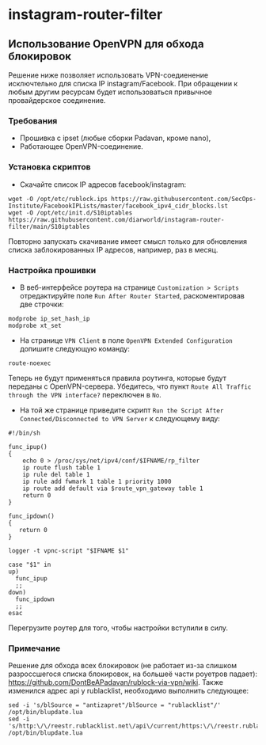 # instagram-router-filter

## Использование OpenVPN для обхода блокировок
Решение ниже позволяет использовать VPN-соедиенение исключтельно для списка IP instagram/Facebook. При обращении к любым другим ресурсам будет использоваться привычное провайдерское соединение.

### Требования
* Прошивка с ipset (любые сборки Padavan, кроме nano),
* Работающее OpenVPN-соединение.

### Установка скриптов

* Скачайте список IP адресов facebook/instagram:
```
wget -O /opt/etc/rublock.ips https://raw.githubusercontent.com/SecOps-Institute/FacebookIPLists/master/facebook_ipv4_cidr_blocks.lst
wget -O /opt/etc/init.d/S10iptables https://raw.githubusercontent.com/diarworld/instagram-router-filter/main/S10iptables
```

Повторно запускать скачивание имеет смысл только для обновления списка заблокированных IP адресов, например, раз в месяц.


### Настройка прошивки

* В веб-интерфейсе роутера на странице `Customization > Scripts` отредактируйте поле `Run After Router Started`, раскоментировав две строчки:
```
modprobe ip_set_hash_ip
modprobe xt_set
```
* На странице `VPN Client` в поле `OpenVPN Extended Configuration` допишите следующую команду:
```
route-noexec
```
Теперь не будут применяться правила роутинга, которые будут переданы с OpenVPN-сервера. Убедитесь, что пункт `Route All Traffic through the VPN interface?` переключен в `No`.
* На той же странице приведите скрипт `Run the Script After Connected/Disconnected to VPN Server` к следующему виду:
```
#!/bin/sh

func_ipup()
{
    echo 0 > /proc/sys/net/ipv4/conf/$IFNAME/rp_filter
    ip route flush table 1
    ip rule del table 1
    ip rule add fwmark 1 table 1 priority 1000
    ip route add default via $route_vpn_gateway table 1
    return 0
}

func_ipdown()
{
   return 0
}

logger -t vpnc-script "$IFNAME $1"

case "$1" in
up)
  func_ipup
  ;;
down)
  func_ipdown
  ;;
esac
```

Перегрузите роутер для того, чтобы настройки вступили в силу.

### Примечание

Решение для обхода всех блокировок (не работает из-за слишком разроссшегося списка блокировок, на большеё части роуетров падает): https://github.com/DontBeAPadavan/rublock-via-vpn/wiki. Также изменился адрес api у rublacklist, необходимо выполнить следующее:
```
sed -i 's/blSource = "antizapret"/blSource = "rublacklist"/' /opt/bin/blupdate.lua
sed -i 's/http:\/\/reestr.rublacklist.net\/api\/current/https:\/\/reestr.rublacklist.net\/api\/v2\/current\/csv/' /opt/bin/blupdate.lua
```


